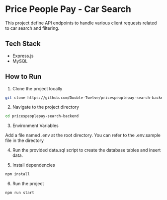 # Price People Pay - Car Search

This project define API endpoints to handle various client requests related to car search and filtering.

## Tech Stack

- Express.js
- MySQL

## How to Run

1. Clone the project locally

```bash
git clone https://github.com/Double-Twelve/pricespeoplepay-search-backend.git
```

2. Navigate to the project directory

```bash
cd pricespeoplepay-search-backend
```

3. Environment Variables

Add a file named .env at the root directory. You can refer to the .env.sample file in the directory

4. Run the provided data.sql script to create the database tables and insert data.

5. Install dependencies

```bash
npm install
```

6. Run the project

```bash
npm run start
```
